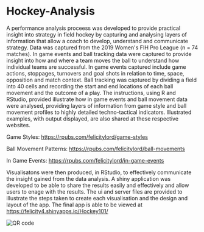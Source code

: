 # Hockey-Analysis
A performance analysis proceess was developed to provide practical insight into strategy in field hockey by capturing and analysing layers of information that allow a coach to develop, understand and communicate strategy.
Data was captured from the 2019 Women's FIH Pro League (n = 74 matches). In game events and ball tracking data were captured to provide insight into how and where a team moves the ball to understand how individual teams are successful.
In game events captured include game actions, stoppages, turnovers and goal shots in relation to time, space, opposition and match context.
Ball tracking was captured by dividing a field into 40 cells and recording the start and end locations of each ball movement and the outcome of a play.
The instructions, using R and RStudio, provided illustrate how in game events and ball movement data were analysed, providing layers of information from game style and ball movement profiles to highly detailed techno-tactical indicators.
Illustrated examples, with output displayed, are also shared at these respective websites.

Game Styles: https://rpubs.com/felicitylord/game-styles

Ball Movement Patterns: https://rpubs.com/felicitylord/ball-movements

In Game Events: https://rpubs.com/felicitylord/in-game-events

Visualisatons were then produced, in RStudio, to effectively communicate the insight gained from the data analysis. 
A shiny application was developed to be able to share the results easily and effectively and allow users to enage with the results. 
The ui and server files are provided to illustrate the steps taken to create each visualisation and the design and layout of the app.
The final app is able to be viewed at https://felicity4.shinyapps.io/Hockey101/ 

![QR code](https://user-images.githubusercontent.com/90300193/140863647-629202f7-f035-4de0-a930-b346edc42c36.png)
